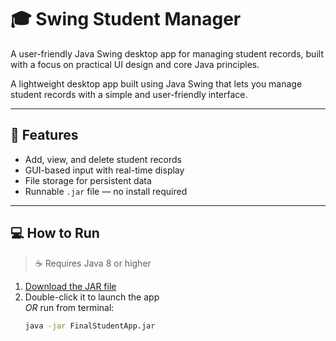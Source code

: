 # 🎓 Swing Student Manager

A user-friendly Java Swing desktop app for managing student records, built with a focus on practical UI design and core Java principles.

A lightweight desktop app built using Java Swing that lets you manage student records with a simple and user-friendly interface.

---

## 🚀 Features

- Add, view, and delete student records
- GUI-based input with real-time display
- File storage for persistent data
- Runnable `.jar` file — no install required

---

## 💻 How to Run

> ☕ Requires Java 8 or higher

1. [Download the JAR file](./FinalStudentApp.jar)
2. Double-click it to launch the app  
   _OR_ run from terminal:
   ```bash
   java -jar FinalStudentApp.jar
